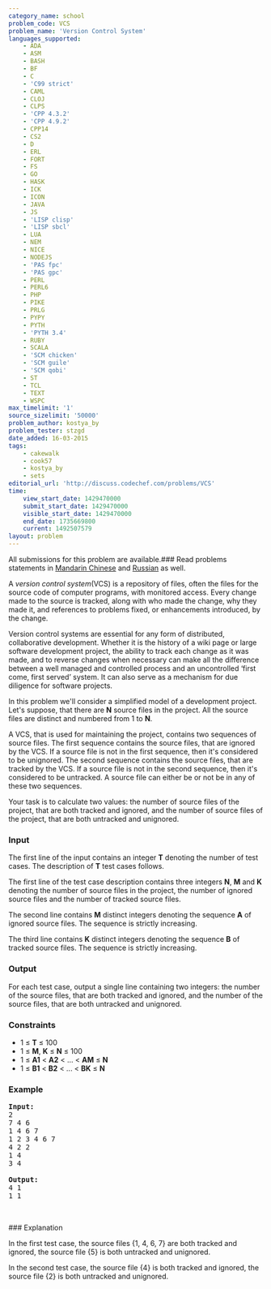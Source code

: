 ```yaml
---
category_name: school
problem_code: VCS
problem_name: 'Version Control System'
languages_supported:
    - ADA
    - ASM
    - BASH
    - BF
    - C
    - 'C99 strict'
    - CAML
    - CLOJ
    - CLPS
    - 'CPP 4.3.2'
    - 'CPP 4.9.2'
    - CPP14
    - CS2
    - D
    - ERL
    - FORT
    - FS
    - GO
    - HASK
    - ICK
    - ICON
    - JAVA
    - JS
    - 'LISP clisp'
    - 'LISP sbcl'
    - LUA
    - NEM
    - NICE
    - NODEJS
    - 'PAS fpc'
    - 'PAS gpc'
    - PERL
    - PERL6
    - PHP
    - PIKE
    - PRLG
    - PYPY
    - PYTH
    - 'PYTH 3.4'
    - RUBY
    - SCALA
    - 'SCM chicken'
    - 'SCM guile'
    - 'SCM qobi'
    - ST
    - TCL
    - TEXT
    - WSPC
max_timelimit: '1'
source_sizelimit: '50000'
problem_author: kostya_by
problem_tester: stzgd
date_added: 16-03-2015
tags:
    - cakewalk
    - cook57
    - kostya_by
    - sets
editorial_url: 'http://discuss.codechef.com/problems/VCS'
time:
    view_start_date: 1429470000
    submit_start_date: 1429470000
    visible_start_date: 1429470000
    end_date: 1735669800
    current: 1492507579
layout: problem
---
```

All submissions for this problem are available.###  Read problems statements in [Mandarin Chinese](http://www.codechef.com/download/translated/COOK57/mandarin/VCS.pdf) and [Russian](http://www.codechef.com/download/translated/COOK57/russian/VCS.pdf) as well.

 A _version control system_(VCS) is a repository of files, often the files for the source code of computer programs, with monitored access. Every change made to the source is tracked, along with who made the change, why they made it, and references to problems fixed, or enhancements introduced, by the change.

 Version control systems are essential for any form of distributed, collaborative development. Whether it is the history of a wiki page or large software development project, the ability to track each change as it was made, and to reverse changes when necessary can make all the difference between a well managed and controlled process and an uncontrolled ‘first come, first served’ system. It can also serve as a mechanism for due diligence for software projects.

 In this problem we'll consider a simplified model of a development project. Let's suppose, that there are **N** source files in the project. All the source files are distinct and numbered from 1 to **N**.

 A VCS, that is used for maintaining the project, contains two sequences of source files. The first sequence contains the source files, that are ignored by the VCS. If a source file is not in the first sequence, then it's considered to be unignored. The second sequence contains the source files, that are tracked by the VCS. If a source file is not in the second sequence, then it's considered to be untracked. A source file can either be or not be in any of these two sequences.

 Your task is to calculate two values: the number of source files of the project, that are both tracked and ignored, and the number of source files of the project, that are both untracked and unignored.

### Input

The first line of the input contains an integer **T** denoting the number of test cases. The description of **T** test cases follows.

The first line of the test case description contains three integers **N**, **M** and **K** denoting the number of source files in the project, the number of ignored source files and the number of tracked source files.

The second line contains **M** distinct integers denoting the sequence **A** of ignored source files. The sequence is strictly increasing.

The third line contains **K** distinct integers denoting the sequence **B** of tracked source files. The sequence is strictly increasing.

### Output

For each test case, output a single line containing two integers: the number of the source files, that are both tracked and ignored, and the number of the source files, that are both untracked and unignored.

### Constraints

- 1 ≤ **T** ≤ 100
- 1 ≤ **M**, **K** ≤ **N** ≤ 100
- 1 ≤ **A1** < **A2** < ... < **AM** ≤ **N**
- 1 ≤ **B1** < **B2** < ... < **BK** ≤ **N**

### Example

<pre><b>Input:</b>
2
7 4 6
1 4 6 7
1 2 3 4 6 7
4 2 2
1 4
3 4

<b>Output:</b>
4 1
1 1


</pre>### Explanation
 In the first test case, the source files {1, 4, 6, 7} are both tracked and ignored, the source file {5} is both untracked and unignored.

 In the second test case, the source file {4} is both tracked and ignored, the source file {2} is both untracked and unignored.
